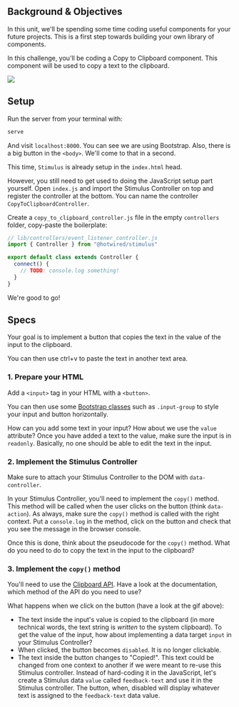 ## Background & Objectives

In this unit, we'll be spending some time coding useful components for your future projects. This is a first step towards building your own library of components. 

In this challenge, you'll be coding a Copy to Clipboard component. This component will be used to copy a text to the clipboard.

![](https://raw.githubusercontent.com/lewagon/fullstack-images/master/frontend/copy_to_clipboard.gif)

## Setup

Run the server from your terminal with:

```bash
serve
```

And visit `localhost:8000`. You can see we are using Bootstrap. Also, there is a big button in the `<body>`. We'll come to that in a second.

This time, `Stimulus` is already setup in the `index.html` head. 

However, you still need to get used to doing the JavaScript setup part yourself. Open `index.js` and import the Stimulus Controller on top and register the controller at the bottom. You can name the controller `CopyToClipboardController`.

Create a `copy_to_clipboard_controller.js` file in the empty `controllers` folder, copy-paste the boilerplate:
```javascript
// lib/controllers/event_listener_controller.js
import { Controller } from "@hotwired/stimulus"

export default class extends Controller {
  connect() {
    // TODO: console.log something!
  }
}
```

We're good to go!

## Specs

Your goal is to implement a button that copies the text in the value of the input to the clipboard.

You can then use ctrl+v to paste the text in another text area.

### 1. Prepare your HTML

Add a `<input>` tag in your HTML with a `<button>`. 

You can then use some [Bootstrap classes](https://getbootstrap.com/docs/5.1/forms/input-group/) such as `.input-group` to style your input and button horizontally.

How can you add some text in your input? How about we use the `value` attribute? Once you have added a text to the value, make sure the input is in `readonly`. Basically, no one should be able to edit the text in the input.

### 2. Implement the Stimulus Controller

Make sure to attach your Stimulus Controller to the DOM with `data-controller`. 

In your Stimulus Controller, you'll need to implement the `copy()` method. This method will be called when the user clicks on the button (think `data-action`). As always, make sure the `copy()` method is called with the right context. Put a `console.log` in the method, click on the button and check that you see the message in the browser console.

Once this is done, think about the pseudocode for the `copy()` method. What do you need to do to copy the text in the input to the clipboard?

### 3. Implement the `copy()` method

You'll need to use the [Clipboard API](https://developer.mozilla.org/en-US/docs/Web/API/Clipboard). Have a look at the documentation, which method of the API do you need to use?

What happens when we click on the button (have a look at the gif above):
- The text inside the input's value is copied to the clipboard (in more technical words, the text string is *written* to the system clipboard). To get the value of the input, how about implementing a data target `input` in your Stimulus Controller?
- When clicked, the button becomes `disabled`. It is no longer clickable. 
- The text inside the button changes to "Copied!". This text could be changed from one context to another if we were meant to re-use this Stimulus controller. Instead of hard-coding it in the JavaScript, let's create a Stimulus data `value` called `feedback-text` and use it in the Stimulus controller. The button, when, disabled will display whatever text is assigned to the `feedback-text` data value.
